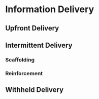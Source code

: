 # Information Delivery

## Upfront Delivery

## Intermittent Delivery

### Scaffolding
### Reinforcement

## Withheld Delivery